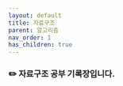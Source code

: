 ```yaml
---
layout: default
title: 자료구조
parent: 알고리즘
nav_order: 1
has_children: true
---
```


### :pencil2: 자료구조 공부 기록장입니다.  
